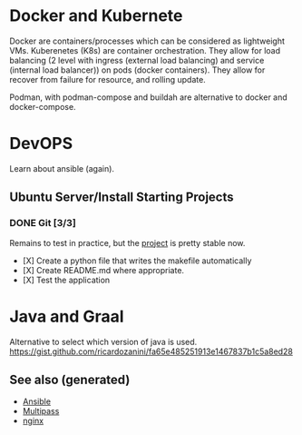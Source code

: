 # Docker and Kubernete

Docker are containers/processes which can be considered as lightweight
VMs. Kuberenetes (K8s) are container orchestration. They allow for load
balancing (2 level with ingress (external load balancing) and service
(internal load balancer)) on pods (docker containers). They allow for
recover from failure for resource, and rolling update.

Podman, with podman-compose and buildah are alternative to docker and
docker-compose.

# DevOPS

Learn about ansible (again).

## Ubuntu Server/Install Starting Projects

### <span class="done DONE">DONE</span> Git \[3/3\]

Remains to test in practice, but the
[project](https://github.com/davidpham87/new-ubuntu-config) is pretty
stable now.

  - \[X\] Create a python file that writes the makefile automatically
  - \[X\] Create README.md where appropriate.
  - \[X\] Test the application

# Java and Graal

Alternative to select which version of java is used.
<https://gist.github.com/ricardozanini/fa65e485251913e1467837b1c5a8ed28>

## See also (generated)

  - [Ansible](20200505093245-ansible.org)
  - [Multipass](20200505093126-multipass.org)
  - [nginx](20200505112918-nginx.org)
